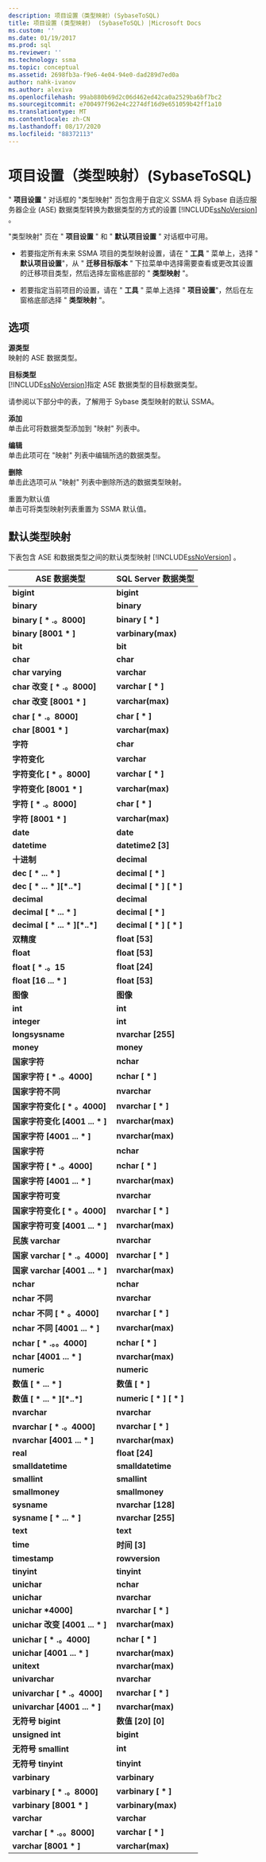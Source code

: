 ```yaml
---
description: 项目设置（类型映射）(SybaseToSQL)
title: 项目设置 (类型映射)  (SybaseToSQL) |Microsoft Docs
ms.custom: ''
ms.date: 01/19/2017
ms.prod: sql
ms.reviewer: ''
ms.technology: ssma
ms.topic: conceptual
ms.assetid: 2698fb3a-f9e6-4e04-94e0-dad289d7ed0a
author: nahk-ivanov
ms.author: alexiva
ms.openlocfilehash: 99ab880b69d2c06d462ed42ca0a2529ba6bf7bc2
ms.sourcegitcommit: e700497f962e4c2274df16d9e651059b42ff1a10
ms.translationtype: MT
ms.contentlocale: zh-CN
ms.lasthandoff: 08/17/2020
ms.locfileid: "88372113"
---
```

# <a name="project-settings-type-mapping-sybasetosql"></a>项目设置（类型映射）(SybaseToSQL)
" **项目设置** " 对话框的 "类型映射" 页包含用于自定义 SSMA 将 Sybase 自适应服务器企业 (ASE) 数据类型转换为数据类型的方式的设置 [!INCLUDE[ssNoVersion](../../includes/ssnoversion-md.md)] 。  
  
"类型映射" 页在 " **项目设置** " 和 " **默认项目设置** " 对话框中可用。  
  
-   若要指定所有未来 SSMA 项目的类型映射设置，请在 " **工具** " 菜单上，选择 " **默认项目设置**"，从 " **迁移目标版本** " 下拉菜单中选择需要查看或更改其设置的迁移项目类型，然后选择左窗格底部的 " **类型映射** "。  
  
-   若要指定当前项目的设置，请在 " **工具** " 菜单上选择 " **项目设置**"，然后在左窗格底部选择 " **类型映射** "。  
  
## <a name="options"></a>选项  
**源类型**  
映射的 ASE 数据类型。  
  
**目标类型**  
[!INCLUDE[ssNoVersion](../../includes/ssnoversion-md.md)]指定 ASE 数据类型的目标数据类型。  
  
请参阅以下部分中的表，了解用于 Sybase 类型映射的默认 SSMA。  
  
**添加**  
单击此可将数据类型添加到 "映射" 列表中。  
  
**编辑**  
单击此项可在 "映射" 列表中编辑所选的数据类型。  
  
**删除**  
单击此选项可从 "映射" 列表中删除所选的数据类型映射。  
  
重置为默认值  
单击可将类型映射列表重置为 SSMA 默认值。  
  
## <a name="default-type-mapping"></a>默认类型映射  
下表包含 ASE 和数据类型之间的默认类型映射 [!INCLUDE[ssNoVersion](../../includes/ssnoversion-md.md)] 。  
  
|ASE 数据类型|SQL Server 数据类型|  
|-----------------|------------------------|  
|**bigint**|**bigint**|  
|**binary**|**binary**|  
|**binary [ \* .。8000]**|**binary [ \* ]**|  
|**binary [8001 \* ]**|**varbinary(max)**|  
|**bit**|**bit**|  
|**char**|**char**|  
|**char varying**|**varchar**|  
|**char 改变 [ \* .。8000]**|**varchar [ \* ]**|  
|**char 改变 [8001 \* ]**|**varchar(max)**|  
|**char [ \* .。8000]**|**char [ \* ]**|  
|**char [8001 \* ]**|**varchar(max)**|  
|**字符**|**char**|  
|**字符变化**|**varchar**|  
|**字符变化 [ \* 。8000]**|**varchar [ \* ]**|  
|**字符变化 [8001 \* ]**|**varchar(max)**|  
|**字符 [ \* .。8000]**|**char [ \* ]**|  
|**字符 [8001 \* ]**|**varchar(max)**|  
|**date**|**date**|  
|**datetime**|**datetime2 [3]**|  
|**十进制**|**decimal**|  
|**dec [ \* ... \* ]**|**decimal [ \* ]**|  
|**dec [ \* ... \* ][\*..\*]**|**decimal [ \* ] [ \* ]**|  
|**decimal**|**decimal**|  
|**decimal [ \* ... \* ]**|**decimal [ \* ]**|  
|**decimal [ \* ... \* ][\*..\*]**|**decimal [ \* ] [ \* ]**|  
|**双精度**|**float [53]**|  
|**float**|**float [53]**|  
|**float [ \* .。15**|**float [24]**|  
|**float [16 ... \* ]**|**float [53]**|  
|**图像**|**图像**|  
|**int**|**int**|  
|**integer**|**int**|  
|**longsysname**|**nvarchar [255]**|  
|**money**|**money**|  
|**国家字符**|**nchar**|  
|**国家字符 [ \* .。4000]**|**nchar [ \* ]**|  
|**国家字符不同**|**nvarchar**|  
|**国家字符变化 [ \* 。4000]**|**nvarchar [ \* ]**|  
|**国家字符变化 [4001 ... \* ]**|**nvarchar(max)**|  
|**国家字符 [4001 ... \* ]**|**nvarchar(max)**|  
|**国家字符**|**nchar**|  
|**国家字符 [ \* .。4000]**|**nchar [ \* ]**|  
|**国家字符 [4001 ... \* ]**|**nvarchar(max)**|  
|**国家字符可变**|**nvarchar**|  
|**国家字符变化 [ \* 。4000]**|**nvarchar [ \* ]**|  
|**国家字符可变 [4001 ... \* ]**|**nvarchar(max)**|  
|**民族 varchar**|**nvarchar**|  
|**国家 varchar [ \* .。4000]**|**nvarchar [ \* ]**|  
|**国家 varchar [4001 ... \* ]**|**nvarchar(max)**|  
|**nchar**|**nchar**|  
|**nchar 不同**|**nvarchar**|  
|**nchar 不同 [ \* 。4000]**|**nvarchar [ \* ]**|  
|**nchar 不同 [4001 ... \* ]**|**nvarchar(max)**|  
|**nchar [ \* .。。4000]**|**nchar [ \* ]**|  
|**nchar [4001 ... \* ]**|**nvarchar(max)**|  
|**numeric**|**numeric**|  
|**数值 [ \* ... \* ]**|**数值 [ \* ]**|  
|**数值 [ \* ... \* ][\*..\*]**|**numeric [ \* ] [ \* ]**|  
|**nvarchar**|**nvarchar**|  
|**nvarchar [ \* .。4000]**|**nvarchar [ \* ]**|  
|**nvarchar [4001 ... \* ]**|**nvarchar(max)**|  
|**real**|**float [24]**|  
|**smalldatetime**|**smalldatetime**|  
|**smallint**|**smallint**|  
|**smallmoney**|**smallmoney**|  
|**sysname**|**nvarchar [128]**|  
|**sysname [ \* ... \* ]**|**nvarchar [255]**|  
|**text**|**text**|  
|**time**|**时间 [3]**|  
|**timestamp**|**rowversion**|  
|**tinyint**|**tinyint**|  
|**unichar**|**nchar**|  
|**unichar**|**nvarchar**|  
|**unichar \*4000]**|**nvarchar [ \* ]**|  
|**unichar 改变 [4001 ... \* ]**|**nvarchar(max)**|  
|**unichar [ \* .。4000]**|**nchar [ \* ]**|  
|**unichar [4001 ... \* ]**|**nvarchar(max)**|  
|**unitext**|**nvarchar(max)**|  
|**univarchar**|**nvarchar**|  
|**univarchar [ \* .。4000]**|**nvarchar [ \* ]**|  
|**univarchar [4001 ... \* ]**|**nvarchar(max)**|  
|**无符号 bigint**|**数值 [20] [0]**|  
|**unsigned int**|**bigint**|  
|**无符号 smallint**|**int**|  
|**无符号 tinyint**|**tinyint**|  
|**varbinary**|**varbinary**|  
|**varbinary [ \* .。8000]**|**varbinary [ \* ]**|  
|**varbinary [8001 \* ]**|**varbinary(max)**|  
|**varchar**|**varchar**|  
|**varchar [ \* .。。8000]**|**varchar [ \* ]**|  
|**varchar [8001 \* ]**|**varchar(max)**|  
  
